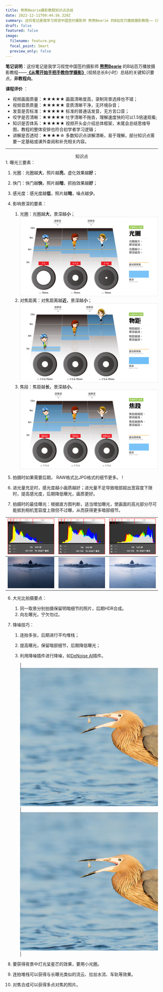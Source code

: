 ```yaml
---
title: 熊熊Bearie摄影教程知识点总结
date: 2022-12-11T09:44:56.320Z
summary: 这份笔记是我学习视觉中国签约摄影师 熊熊Bearie 的B站百万播放摄影教程——《从零开始手把手教你学摄影》（视频总长8小时）总结的关键知识要点，非教程向。
draft: false
featured: false
image:
  filename: feature.png
  focal_point: Smart
  preview_only: false
---
```

**笔记说明**：这份笔记是我学习视觉中国签约摄影师 **[熊熊Bearie](https://space.bilibili.com/96625571)** 的B站百万播放摄影教程——**[《从零开始手把手教你学摄影》](https://www.bilibili.com/video/BV1pv411H78e?p=1)**（视频总长8小时）总结的关键知识要点，**非教程向**。

**课程评价** ：

* 视频画面质量：★★★★★ 画面清晰度高，录制背景选择也不错；
* 视频音质质量：★★★★★ 音质清晰干净，无环境杂音；
* 发音是否标准：★★★★★ 标准的普通话发音，无方言口音；
* 咬字是否清晰：★★★★★ 吐字清晰不拖沓，理解速度快的可以1.5倍速观看;
* 知识是否体系：★★★★★ 视频开头会介绍总体框架，末尾会总结思维导图，教程的整体安排也符合初学者学习逻辑；
* 讲解是否透彻：★★★★☆ 多数知识点讲解清晰，易于理解，部分知识点需要一定基础或课外查阅和补充相关内容。

- - -

<center>知识点</center>
1. 曝光三要素：

1. 光圈：光圈越**大**，照片越**亮**，虚化效果越**好**；
2. 快门：快门越**快**，照片越**暗**，抓拍效果越**好**；
3. 感光度：感光度越**低**，照片越**暗**，噪点越**少**。
4. 影响景深的要素：

   1. 光圈：光圈越**大**，景深越**小**；
      ﻿  ![](js_gq.jpg)
   2. 对焦距离：对焦距离越**近**，景深越**小**；
      ﻿  ![](js_wj.jpg)
   3. 焦段：焦距越**长**，景深越**小**。
      ![](js_jd.jpg)
5. 拍摄时如果需要后期， RAW格式比JPG格式的细节更多。
   !﻿[](rawandjpg.jpg)
6. 进光量充足时，感光度越小画质越好；进光量不足导致暗部超出宽容度下限时，提高感光度，后期降低曝光，画质更好。
7. 拍摄时的最佳曝光：根据直方图判断，适当增加曝光，使画面的高光部分尽可能抵到相机宽容度上限但不过曝，从而获得更多暗部细节。

| ![](zuobaoguang_h.jpg) | ![](zhengquebaoguang_h.jpg) | ![](youbaoguang_h.jpg) |
| ---------------------- | --------------------------- | ---------------------- |
| ![](zuobaoguang.jpg)   | ![](zhengquebaoguang.jpg)   | ![](youbaoguang.jpg)   |

6. 大光比拍摄要点：

   1. 同一取景分别拍摄保留明暗细节的照片，后期HDR合成。
   2. 向左曝光，宁欠勿过。
7. 降噪技巧：

   1. 连拍多张，后期进行平均堆栈；
   2. 提高曝光，保留暗部细节，后期降低曝光；
   3. 利用降噪插件进行降噪，如[DeNoise AI](https://www.topazlabs.com/denoise-ai)插件。

      | ![](denoise_ai_before.jpg) | ![](denoise_ai_after.jpg) |

8. 要获得夜景中灯光呈星芒的效果，要用小光圈。
9. 连拍堆栈可以获得与长曝光类似的流云、拉丝水流、车轨等效果。
10. 对焦合成可以获得多点对焦的照片。